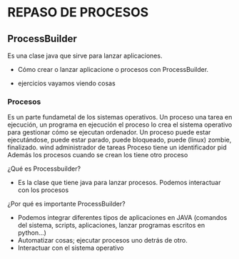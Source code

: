 # REPASO DE PROCESOS

## ProcessBuilder

Es una clase java que sirve para lanzar aplicaciones.

* Cómo crear o lanzar aplicacione o procesos con ProcessBuilder.

*  ejercicios vayamos viendo cosas

### Procesos

Es un parte fundametal de los sistemas operativos. Un proceso una tarea en ejecución, un programa en ejecución
el proceso lo crea el sistema operativo para gestionar cómo se ejecutan ordenador.
Un proceso puede estar ejecutándose, puede estar parado, puede bloqueado, puede (linux) zombie, finalizado.
wind administrador de tareas
Proceso tiene un identificador pid
Además los procesos cuando se crean los tiene otro proceso

¿Qué es Processbuilder?

* Es la clase que tiene java para lanzar procesos. Podemos interactuar con los procesos

¿Por qué es importante ProcessBuilder?

* Podemos integrar diferentes tipos de aplicaciones en JAVA (comandos del sistema, scripts, aplicaciones, lanzar programas escritos en python...)
* Automatizar cosas; ejecutar procesos uno detrás de otro.
* Interactuar con el sistema operativo

  
